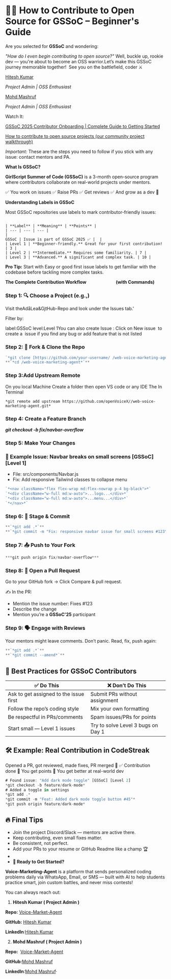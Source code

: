 # 👋🏻 How to Contribute to Open Source for GSSoC – Beginner's Guide

Are you selected for **GSSoC** and wondering:

*"How do I even begin contributing to open source?"* Well, buckle up, rookie dev — you're about to become an OSS warrior.Let’s make this GSSoC journey memorable together!  See you on the battlefield, coder ⚔️

[Hitesh Kumar](https://www.linkedin.com/in/hitesh-kumar-aiml/)

*Project Admin | OSS Enthusiast*

[Mohd Mashruf](https://www.linkedin.com/in/mohd-mashruf/)

*Project Admin | OSS Enthusiast*

Watch It:

[GSSoC 2025 Contributor Onboarding | Complete Guide to Getting Started](https://youtu.be/It76LBC3Ils?si=iyVdhPUarbi43Eps)

[How to contribute to open source projects (our community project walkthrough)](https://youtu.be/dLRA1lffWBw?si=R6YlU-YaMXw4kCFq)

*Important:* These are the steps you need to follow if you stick with any issue: contact mentors and PA.

**What Is GSSoC?**

**GirlScript Summer of Code (GSSoC)** is a 3-month open-source program where contributors collaborate on real-world projects under mentors.

✅ You work on issues ✅ Raise PRs ✅ Get reviews ✅ And grow as a dev 💪

**Understanding Labels in GSSoC**

Most GSSoC repositories use labels to mark contributor-friendly issues:
```

| **Label** | **Meaning** | **Points** |
| --- | --- | --- |
| 
GSSoC | Issue is part of GSSoC 2025 ✅ |  |
| Level 1 | **Beginner-friendly.** Great for your first contribution! | 3 |
| Level 2 | **Intermediate.** Requires some familiarity. | 7 |
| Level 3 | **Advanced.** A significant and complex task. | 10 |
```
**Pro Tip:** Start with Easy or good first issue labels to get familiar with the codebase before tackling more complex tasks.

**The Complete Contribution Workflow                            (with Commands)**

### **Step 1: 🔍 Choose a Project (e.g.,)**

Visit theAdåLea&GjtHub-Repo and look under the Issues tab.'

Filter by:

label:GSSoC level:Level 1You can also create Issue : Click on New issue  to create a  issue if you find any bug or add feature that is not listed

### **Step 2: 🍴 Fork & Clone the Repo**

```jsx
`*git clone [https://github.com/your-username/ /web-voice-marketing-agent.git](https://github.com/your-username/.git)*`
**`*cd /web-voice-marketing-agent*`**
```

### **Step 3:Add Upstream Remote**

On you local Machine Create a folder then open VS code or any IDE The In Terminal

`*git remote add upstream https://github.com/openVoiceX//web-voice-marketing-agent.git*`

### **Step 4: Create a Feature Branch**

***git checkout -b fix/navbar-overflow***

### **Step 5: Make Your Changes**

### **📌 Example Issue: Navbar breaks on small screens [GSSoC] [Level 1]**

- File: src/components/Navbar.js
- Fix: Add responsive Tailwind classes to collapse menu

```jsx
`*<nav className="flex flex-wrap md:flex-nowrap p-4 bg-black">*`
`*<div className="w-full md:w-auto">...logo...</div>*`
`*<div className="w-full md:w-auto">...menu...</div>*`
`*</nav>*`
```

### **Step 6: 💾 Stage & Commit**

```jsx
**`*git add .*`**
**`*git commit -m "Fix: responsive navbar issue for small screens #123"*`**
```

### **Step 7: 📤 Push to Your Fork**

```jsx
***git push origin fix/navbar-overflow***
```

### **Step 8: 🚀 Open a Pull Request**

Go to your GitHub fork → Click Compare & pull request.

✍️ In the PR:

- Mention the issue number: Fixes #123
- Describe the change
- Mention you’re a **GSSoC'25** participant

### **Step 9: 🗣️ Engage with Reviews**

Your mentors might leave comments. Don’t panic. Read, fix, push again:

```jsx
**`*git add .*`**
**`*git commit --amend*`**
```

## **🌟 Best Practices for GSSoC Contributors**

| **✅ Do This** | **❌ Don’t Do This** |
| --- | --- |
| Ask to get assigned to the issue first | Submit PRs without assignment |
| Follow the repo’s coding style | Mix your own formatting |
| Be respectful in PRs/comments | Spam issues/PRs for points |
| Start small — Level 1 issues | Try to solve Level 3 bugs on Day 1 |

## **🛠 Example: Real Contribution in CodeStreak**

Opened a PR, got reviewed, made fixes, PR merged 🎉 ✅ Contribution done 🏅 You get points 🚀 You get better at real-world dev

```jsx
# Found issue: "Add dark mode toggle" [GSSoC] [Level 2]
*git checkout -b feature/dark-mode*
# Added a toggle in settings
*git add .*
*git commit -m "Feat: Added dark mode toggle button #45"*
*git push origin feature/dark-mode*
```

## **🔥 Final Tips**

- Join the project Discord/Slack — mentors are active there.
- Keep contributing, even small fixes matter.
- Be consistent, not perfect.
- Add your PRs to your resume or GitHub Readme like a champ 🏆
- 
- **🙌 Ready to Get Started?**

**Voice-Marketing-Agent** is a platform that sends personalized coding problems daily via WhatsApp, Email, or SMS — built with AI to help students practice smart, join custom battles, and never miss contests!

You can always reach out:

1. **Hitesh Kumar ( Project Admin )**

**Repo:** [](https://github.com/karmveershubham/CodeStreak)[Voice-Market-Agent](https://github.com/OpenVoiceX/Voice-Marketing-Agent)

**GitHub:** [](https://github.com/karmveershubham)[Hitesh Kumar](https://github.com/Hiteshydv001)

**LinkedIn**:[Hitesh Kumar](https://www.linkedin.com/in/hitesh-kumar-aiml/)

2. **Mohd Mashruf ( Project Admin )**

**Repo:** [](https://github.com/karmveershubham/CodeStreak) [Voice-Market-Agent](https://github.com/OpenVoiceX/Voice-Marketing-Agent)

**GitHub:**[Mohd Mashruf](https://github.com/mashrufmohd/)

 **LinkedIn**:[Mohd Mashruf](https://www.linkedin.com/in/mohd-mashruf/)·
